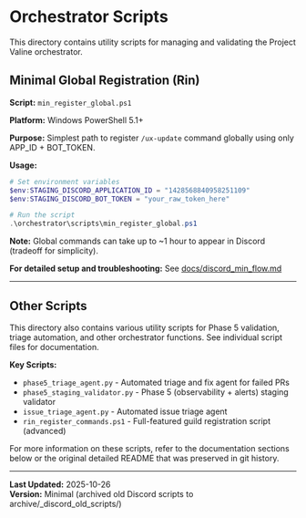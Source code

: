 # Orchestrator Scripts

This directory contains utility scripts for managing and validating the Project Valine orchestrator.

## Minimal Global Registration (Rin)

**Script:** `min_register_global.ps1`

**Platform:** Windows PowerShell 5.1+

**Purpose:** Simplest path to register `/ux-update` command globally using only APP_ID + BOT_TOKEN.

**Usage:**

```powershell
# Set environment variables
$env:STAGING_DISCORD_APPLICATION_ID = "1428568840958251109"
$env:STAGING_DISCORD_BOT_TOKEN = "your_raw_token_here"

# Run the script
.\orchestrator\scripts\min_register_global.ps1
```

**Note:** Global commands can take up to ~1 hour to appear in Discord (tradeoff for simplicity).

**For detailed setup and troubleshooting:** See [docs/discord_min_flow.md](../../docs/discord_min_flow.md)

---

## Other Scripts

This directory also contains various utility scripts for Phase 5 validation, triage automation, and other orchestrator functions. See individual script files for documentation.

**Key Scripts:**

- `phase5_triage_agent.py` - Automated triage and fix agent for failed PRs
- `phase5_staging_validator.py` - Phase 5 (observability + alerts) staging validator
- `issue_triage_agent.py` - Automated issue triage agent
- `rin_register_commands.ps1` - Full-featured guild registration script (advanced)

For more information on these scripts, refer to the documentation sections below or the original detailed README that was preserved in git history.

---

**Last Updated:** 2025-10-26  
**Version:** Minimal (archived old Discord scripts to archive/_discord_old_scripts/)

